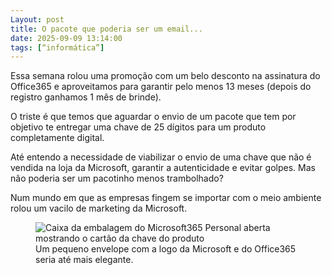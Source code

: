 ```yaml
---
Layout: post
title: O pacote que poderia ser um email...
date: 2025-09-09 13:14:00
tags: [“informática”]
---
```

Essa semana rolou uma promoção com um belo desconto na assinatura do Office365 e aproveitamos para garantir pelo menos 13 meses (depois do registro ganhamos 1 mês de brinde).  

O triste é que temos que aguardar o envio de um pacote que tem por objetivo te entregar uma chave de 25 dígitos para um produto completamente digital.  

Até entendo a necessidade de viabilizar o envio de uma chave que não é vendida na loja da Microsoft, garantir a autenticidade e evitar golpes. Mas não poderia ser um pacotinho menos trambolhado?  

Num mundo em que as empresas fingem se importar com o meio ambiente rolou um vacilo de marketing da Microsoft.

<figure class="foto-post">
<img src="{{ site.baseurl }}/assets/fotos/2025/09/20250908_174153.jpg" alt="Caixa da embalagem do Microsoft365 Personal aberta mostrando o cartão da chave do produto" title="Microsoft365">
<figcaption>Um pequeno envelope com a logo da Microsoft e do Office365 seria até mais elegante.</figcaption>
</figure>